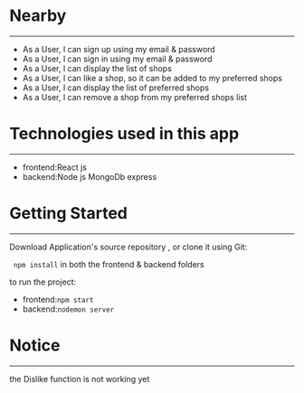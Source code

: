 # Nearby
________________________________________________________________

+ As a User, I can sign up using my email & password
+ As a User, I can sign in using my email & password
+ As a User, I can display the list of shops
+ As a User, I can like a shop, so it can be added to my preferred shops
+ As a User, I can display the list of preferred shops
+ As a User, I can remove a shop from my preferred shops list

# Technologies used in this app
________________________________________________________________

+ frontend:React js
+ backend:Node js MongoDb express

# Getting Started
________________________________________________________________

Download Application's source repository , or clone it using Git:

``` npm install```
in both the frontend & backend folders

to run the project:

+ frontend:```npm start```
+ backend:```nodemon server```

# Notice
________________________________________________________________

the Dislike function is not working yet
